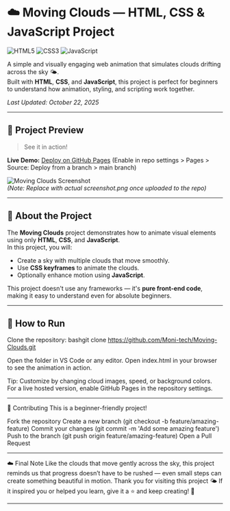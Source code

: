 # ☁️ Moving Clouds — HTML, CSS & JavaScript Project

![HTML5](https://img.shields.io/badge/HTML5-E34F26?style=flat&logo=html5&logoColor=white)
![CSS3](https://img.shields.io/badge/CSS3-1572B6?style=flat&logo=css3&logoColor=white)
![JavaScript](https://img.shields.io/badge/JavaScript-F7DF1E?style=flat&logo=javascript&logoColor=black)

A simple and visually engaging web animation that simulates clouds drifting across the sky 🌤️.  
Built with **HTML**, **CSS**, and **JavaScript**, this project is perfect for beginners to understand how animation, styling, and scripting work together.

*Last Updated: October 22, 2025*

---

## 🌟 Project Preview
> See it in action!  

**Live Demo:** [Deploy on GitHub Pages](https://pages.github.com/) (Enable in repo settings > Pages > Source: Deploy from a branch > main branch)  

![Moving Clouds Screenshot](https://via.placeholder.com/800x400/87CEEB/FFFFFF?text=Moving+Clouds+Animation)  
*(Note: Replace with actual screenshot.png once uploaded to the repo)*

---

## 📝 About the Project
The **Moving Clouds** project demonstrates how to animate visual elements using only **HTML**, **CSS**, and **JavaScript**.  
In this project, you will:
- Create a sky with multiple clouds that move smoothly.
- Use **CSS keyframes** to animate the clouds.
- Optionally enhance motion using **JavaScript**.

This project doesn't use any frameworks — it's **pure front-end code**, making it easy to understand even for absolute beginners.


---


## 🚀 How to Run

Clone the repository:
bashgit clone https://github.com/Moni-tech/Moving-Clouds.git

Open the folder in VS Code or any editor.
Open index.html in your browser to see the animation in action.

Tip: Customize by changing cloud images, speed, or background colors. For a live hosted version, enable GitHub Pages in the repository settings.

---

🤝 Contributing
This is a beginner-friendly project!

Fork the repository
Create a new branch (git checkout -b feature/amazing-feature)
Commit your changes (git commit -m 'Add some amazing feature')
Push to the branch (git push origin feature/amazing-feature)
Open a Pull Request

---

☁️ Final Note
Like the clouds that move gently across the sky, this project reminds us that progress doesn’t have to be rushed — even small steps can create something beautiful in motion.
Thank you for visiting this project 🌤️
If it inspired you or helped you learn, give it a ⭐ and keep creating! 💙

---




